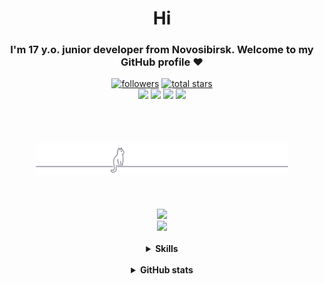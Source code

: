 <h1 align="center">Hi</h1>
<h3 align="center">I'm 17 y.o. junior developer from Novosibirsk. Welcome to my GitHub profile ❤ </h3>


<div align="center">
      <a href="https://github.com/Nighty3098?tab=followers">
         <img alt="followers" title="Follow me on Github" src="https://custom-icon-badges.demolab.com/github/followers/Nighty3098?color=236ad3&labelColor=1155ba&style=for-the-badge&logo=person-add&label=Follow&logoColor=white"/></a>
      <a href="https://github.com/Nighty3098?tab=repositories&sort=stargazers">
         <img alt="total stars" title="Total stars on GitHub" src="https://custom-icon-badges.demolab.com/github/stars/Nighty3098?color=55960c&style=for-the-badge&labelColor=488207&logo=star"/></a>
</div>

<div id="chat_with_me" align="center">
    <a href="https://discord.gg/UgsTQvM4" target="blank"><img class="round" src="https://img.shields.io/badge/Discord-%235865F2.svg?style=for-the-badge&logo=discord&logoColor=white" /></a>
    <a href="https://t.me/Night3098" target="blank"><img class="round" src="https://img.shields.io/badge/Telegram-2CA5E0?style=for-the-badge&logo=telegram&logoColor=white"/></a>
    <a href="mailto:night3098game@gmail.com" target="blank"><img class="round" src="https://img.shields.io/badge/Gmail-D14836?style=for-the-badge&logo=gmail&logoColor=white"/></a>
    <a href="https://www.reddit.com/user/DEVELOPER0x31/" target="blank"><img class="round" src="https://img.shields.io/badge/Reddit-FF4500?style=for-the-badge&logo=reddit&logoColor=white"/></a>
</div>
<br>
<br>
<div id="header" align="center">
    <br><br>
    <img src="gray0_ctp_on_line.svg" width="80%"></img>
    <br><br><br><br>
    <a href="https://discord.com/users/924996294378917938"><img src="https://lanyard-profile-readme.vercel.app/api/924996294378917938?bg=8768aa&theme=dark&borderRadius=30px&idleMessage=I%20Love%20Anime%20(%20づ◕‿◕%20)づ"/></a>
    <br>
    <a href="https://Nighty3098.github.io/" target="blank"><img class="round" src="https://img.shields.io/badge/My Portfolio-%238768aa.svg?style=for-the-badge&logo=git&logoColor=black"/></a>
</div>
<br>
<details>
    <summary align="center"><b>Skills</b></summary>
        <h3 align="center"></h3>
        <br>
        <div class="languages" align="center">
	    <img src="https://skillicons.dev/icons?i=python,c,cpp,markdown,bash,css,html"/>
        </div>
        <h3 align="center"></h3>
        <div class="tools" align="center">
            <img src="https://skillicons.dev/icons?i=neovim,vscode,cmake,sqlite,qt,git,linux"/>
        </div>
</details>
<br>

<details>
    <summary align="center"><b>GitHub stats</b></summary>
    <div class="one" align="center">
	<br>
	<br>
	  <img align="center" src="https://github-stats-evirunurm.vercel.app/api/stats.js?username=Nighty3098" />
	    <br />
	    <br />
	    <br />
	  <img align="center" src="https://github-stats-evirunurm.vercel.app/api/languages.js?username=Nighty3098&pie=false" />
        <!---<img align="center" class="round" src="https://github-readme-stats-git-masterrstaa-rickstaa.vercel.app/api/?username=Nighty3098&show_icons=true&locale=en&hide_border=true&no-frame=true&theme=transparent" width="45%"/>-->
       <!--- <img align="center" class="round" src="https://github-readme-stats-git-masterrstaa-rickstaa.vercel.app/api/top-langs/?username=Nighty3098&show_icons=true&locale=en&no-frame=true&layout=compact&hide_border=true&theme=transparent" width="35%"/>-->
    </div>
</details>
<br>
